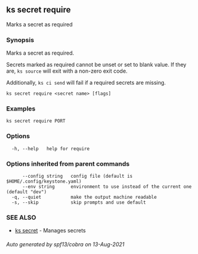 ## ks secret require

Marks a secret as required

### Synopsis

Marks a secret as required.

Secrets marked as required cannot be unset or set to blank value.
If they are, `ks source` will exit with a non-zero exit code.

Additionally, `ks ci send` will fail if a required secrets are missing.


```
ks secret require <secret name> [flags]
```

### Examples

```
ks secret require PORT
```

### Options

```
  -h, --help   help for require
```

### Options inherited from parent commands

```
      --config string   config file (default is $HOME/.config/keystone.yaml)
      --env string      environment to use instead of the current one (default "dev")
  -q, --quiet           make the output machine readable
  -s, --skip            skip prompts and use default
```

### SEE ALSO

* [ks secret](ks_secret.md)	 - Manages secrets

###### Auto generated by spf13/cobra on 13-Aug-2021
